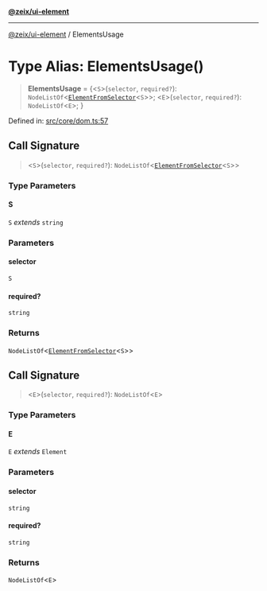 [**@zeix/ui-element**](../README.md)

***

[@zeix/ui-element](../globals.md) / ElementsUsage

# Type Alias: ElementsUsage()

> **ElementsUsage** = \{\<`S`\>(`selector`, `required?`): `NodeListOf`\<[`ElementFromSelector`](ElementFromSelector.md)\<`S`\>\>; \<`E`\>(`selector`, `required?`): `NodeListOf`\<`E`\>; \}

Defined in: [src/core/dom.ts:57](https://github.com/zeixcom/ui-element/blob/8864649de9d6985ed1a958dac8b1b4b7b4877403/src/core/dom.ts#L57)

## Call Signature

> \<`S`\>(`selector`, `required?`): `NodeListOf`\<[`ElementFromSelector`](ElementFromSelector.md)\<`S`\>\>

### Type Parameters

#### S

`S` *extends* `string`

### Parameters

#### selector

`S`

#### required?

`string`

### Returns

`NodeListOf`\<[`ElementFromSelector`](ElementFromSelector.md)\<`S`\>\>

## Call Signature

> \<`E`\>(`selector`, `required?`): `NodeListOf`\<`E`\>

### Type Parameters

#### E

`E` *extends* `Element`

### Parameters

#### selector

`string`

#### required?

`string`

### Returns

`NodeListOf`\<`E`\>
